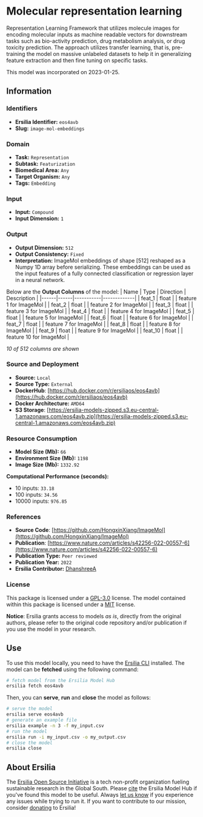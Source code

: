 # Molecular representation learning

Representation Learning Framework that utilizes molecule images for encoding molecular inputs as machine readable vectors for downstream tasks such as bio-activity prediction, drug metabolism analysis, or drug toxicity prediction. The approach utilizes transfer learning, that is, pre-training the model on massive unlabeled datasets to help it in generalizing feature extraction and then fine tuning on specific tasks.

This model was incorporated on 2023-01-25.


## Information
### Identifiers
- **Ersilia Identifier:** `eos4avb`
- **Slug:** `image-mol-embeddings`

### Domain
- **Task:** `Representation`
- **Subtask:** `Featurization`
- **Biomedical Area:** `Any`
- **Target Organism:** `Any`
- **Tags:** `Embedding`

### Input
- **Input:** `Compound`
- **Input Dimension:** `1`

### Output
- **Output Dimension:** `512`
- **Output Consistency:** `Fixed`
- **Interpretation:** ImageMol embeddings of shape [512] reshaped as a Numpy 1D array before serializing. These embeddings can be used as the input features of a fully connected classification or regression layer in a neural network.

Below are the **Output Columns** of the model:
| Name | Type | Direction | Description |
|------|------|-----------|-------------|
| feat_1 | float |  | feature 1 for ImageMol |
| feat_2 | float |  | feature 2 for ImageMol |
| feat_3 | float |  | feature 3 for ImageMol |
| feat_4 | float |  | feature 4 for ImageMol |
| feat_5 | float |  | feature 5 for ImageMol |
| feat_6 | float |  | feature 6 for ImageMol |
| feat_7 | float |  | feature 7 for ImageMol |
| feat_8 | float |  | feature 8 for ImageMol |
| feat_9 | float |  | feature 9 for ImageMol |
| feat_10 | float |  | feature 10 for ImageMol |

_10 of 512 columns are shown_
### Source and Deployment
- **Source:** `Local`
- **Source Type:** `External`
- **DockerHub**: [https://hub.docker.com/r/ersiliaos/eos4avb](https://hub.docker.com/r/ersiliaos/eos4avb)
- **Docker Architecture:** `AMD64`
- **S3 Storage**: [https://ersilia-models-zipped.s3.eu-central-1.amazonaws.com/eos4avb.zip](https://ersilia-models-zipped.s3.eu-central-1.amazonaws.com/eos4avb.zip)

### Resource Consumption
- **Model Size (Mb):** `66`
- **Environment Size (Mb):** `1198`
- **Image Size (Mb):** `1332.92`

**Computational Performance (seconds):**
- 10 inputs: `33.18`
- 100 inputs: `34.56`
- 10000 inputs: `976.85`

### References
- **Source Code**: [https://github.com/HongxinXiang/ImageMol](https://github.com/HongxinXiang/ImageMol)
- **Publication**: [https://www.nature.com/articles/s42256-022-00557-6](https://www.nature.com/articles/s42256-022-00557-6)
- **Publication Type:** `Peer reviewed`
- **Publication Year:** `2022`
- **Ersilia Contributor:** [DhanshreeA](https://github.com/DhanshreeA)

### License
This package is licensed under a [GPL-3.0](https://github.com/ersilia-os/ersilia/blob/master/LICENSE) license. The model contained within this package is licensed under a [MIT](LICENSE) license.

**Notice**: Ersilia grants access to models _as is_, directly from the original authors, please refer to the original code repository and/or publication if you use the model in your research.


## Use
To use this model locally, you need to have the [Ersilia CLI](https://github.com/ersilia-os/ersilia) installed.
The model can be **fetched** using the following command:
```bash
# fetch model from the Ersilia Model Hub
ersilia fetch eos4avb
```
Then, you can **serve**, **run** and **close** the model as follows:
```bash
# serve the model
ersilia serve eos4avb
# generate an example file
ersilia example -n 3 -f my_input.csv
# run the model
ersilia run -i my_input.csv -o my_output.csv
# close the model
ersilia close
```

## About Ersilia
The [Ersilia Open Source Initiative](https://ersilia.io) is a tech non-profit organization fueling sustainable research in the Global South.
Please [cite](https://github.com/ersilia-os/ersilia/blob/master/CITATION.cff) the Ersilia Model Hub if you've found this model to be useful. Always [let us know](https://github.com/ersilia-os/ersilia/issues) if you experience any issues while trying to run it.
If you want to contribute to our mission, consider [donating](https://www.ersilia.io/donate) to Ersilia!
